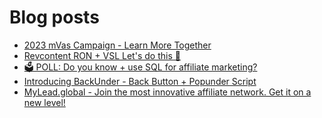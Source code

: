 # Blog posts
<!-- BLOG-POST-LIST:START -->
- [2023 mVas Campaign - Learn More Together](https://afflift.com/f/threads/2023-mvas-campaign-learn-more-together.10194/)
- [Revcontent RON + VSL Let&#39;s do this 🚀](https://afflift.com/f/threads/revcontent-ron-vsl-lets-do-this-%F0%9F%9A%80.9662/)
- [🗳️ POLL: Do you know + use SQL for affiliate marketing?](https://afflift.com/f/threads/%F0%9F%97%B3%EF%B8%8F-poll-do-you-know-use-sql-for-affiliate-marketing.10270/)
- [Introducing BackUnder - Back Button + Popunder Script](https://afflift.com/f/threads/introducing-backunder-back-button-popunder-script.10073/)
- [MyLead.global - Join the most innovative affiliate network. Get it on a new level!](https://afflift.com/f/threads/mylead-global-join-the-most-innovative-affiliate-network-get-it-on-a-new-level.2151/)
<!-- BLOG-POST-LIST:END -->
